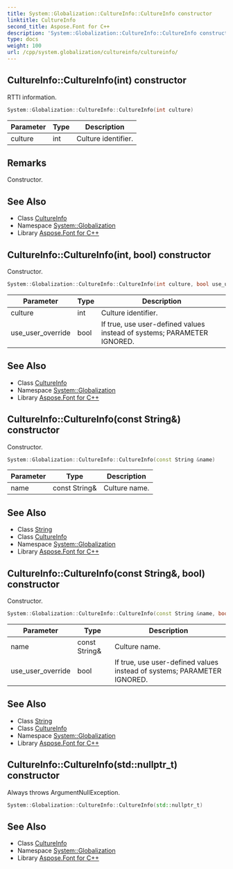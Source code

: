 ```yaml
---
title: System::Globalization::CultureInfo::CultureInfo constructor
linktitle: CultureInfo
second_title: Aspose.Font for C++
description: 'System::Globalization::CultureInfo::CultureInfo constructor. RTTI information in C++.'
type: docs
weight: 100
url: /cpp/system.globalization/cultureinfo/cultureinfo/
---
```

## CultureInfo::CultureInfo(int) constructor


RTTI information.

```cpp
System::Globalization::CultureInfo::CultureInfo(int culture)
```


| Parameter | Type | Description |
| --- | --- | --- |
| culture | int | Culture identifier. |
## Remarks


Constructor. 
## See Also

* Class [CultureInfo](../)
* Namespace [System::Globalization](../../)
* Library [Aspose.Font for C++](../../../)
## CultureInfo::CultureInfo(int, bool) constructor


Constructor.

```cpp
System::Globalization::CultureInfo::CultureInfo(int culture, bool use_user_override)
```


| Parameter | Type | Description |
| --- | --- | --- |
| culture | int | Culture identifier. |
| use_user_override | bool | If true, use user-defined values instead of systems; PARAMETER IGNORED. |

## See Also

* Class [CultureInfo](../)
* Namespace [System::Globalization](../../)
* Library [Aspose.Font for C++](../../../)
## CultureInfo::CultureInfo(const String\&) constructor


Constructor.

```cpp
System::Globalization::CultureInfo::CultureInfo(const String &name)
```


| Parameter | Type | Description |
| --- | --- | --- |
| name | const String\& | Culture name. |

## See Also

* Class [String](../../../system/string/)
* Class [CultureInfo](../)
* Namespace [System::Globalization](../../)
* Library [Aspose.Font for C++](../../../)
## CultureInfo::CultureInfo(const String\&, bool) constructor


Constructor.

```cpp
System::Globalization::CultureInfo::CultureInfo(const String &name, bool use_user_override)
```


| Parameter | Type | Description |
| --- | --- | --- |
| name | const String\& | Culture name. |
| use_user_override | bool | If true, use user-defined values instead of systems; PARAMETER IGNORED. |

## See Also

* Class [String](../../../system/string/)
* Class [CultureInfo](../)
* Namespace [System::Globalization](../../)
* Library [Aspose.Font for C++](../../../)
## CultureInfo::CultureInfo(std::nullptr_t) constructor


Always throws ArgumentNullException.

```cpp
System::Globalization::CultureInfo::CultureInfo(std::nullptr_t)
```

## See Also

* Class [CultureInfo](../)
* Namespace [System::Globalization](../../)
* Library [Aspose.Font for C++](../../../)
